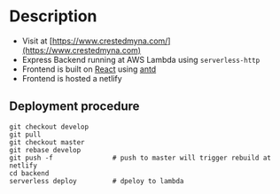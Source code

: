 # Description
* Visit at [https://www.crestedmyna.com/](https://www.crestedmyna.com)
* Express Backend running at AWS Lambda using `serverless-http`
* Frontend is built on [React](https://reactjs.org/) using [antd](http://ant.design/)
* Frontend is hosted a netlify


## Deployment procedure
```
git checkout develop
git pull
git checkout master
git rebase develop
git push -f               # push to master will trigger rebuild at netlify 
cd backend 
serverless deploy         # dpeloy to lambda
```
